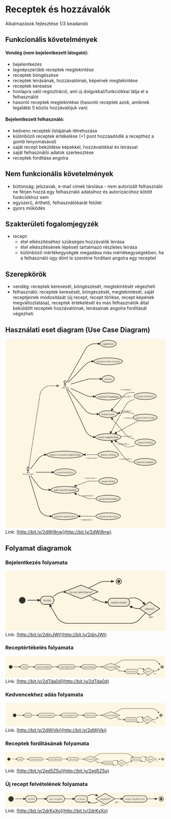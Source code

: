 # Receptek és hozzávalók
Alkalmazások fejlesztése 1/3 beadandó

## Funkcionális követelmények
#### Vendég (nem bejelentkezett látogató):
* bejelentkezés
* legnépszerűbb receptek megtekintése
* receptek böngészése
* receptek leirásának, hozzávalóinak, képeinek megtekintése 
* receptek keresése
* honlapra való regisztráció, ami új dolgokkal/funkciókkal látja el a felhasználót
* hasonló receptek megtekintése (hasonló receptek azok, amiknek legalább 5 közös hozzávalójuk van)

#### Bejelentkezett felhasználó:
* kedvenc receptek listájának létrehozása
* különböző receptek értékelése (+1 pont hozzáadódik a recepthez a gomb lenyomásával)
* saját recept beküldése képekkel, hozzávalókkal és leirással
* saját felhasználói adatok szerkesztése
* receptek forditása angolra

## Nem funkcionális követelmények
* biztonság: jelszavak, e-mail cimek tárolása - nem autorizált felhasználó ne férjen hozzá egy felhasználó adataihoz és autorizácóhoz kötött funkciókhoz sem
* egyszerű, érthető, felhasználóbarát felület
* gyors működés

## Szakterületi fogalomjegyzék
* recept:
    * étel elkészitéséhez szükséges hozzávalók leirása
    * étel elkészitésének lépéseit tartalmazó részletes leirása
    * különböző mértékegységek megadása más mértékegységekben, ha a felhasználó úgy dönt le szeretne forditani angolra egy receptet

## Szerepkörök
* vendég: receptek keresését, böngészését, megtekintését végezheti
* felhasználó: receptek keresését, böngészését, megtekintését, saját receptjeinek módositását (új recept, recept törlése, recept képének megváltoztatása), receptek értékelését és más felhasználók által beküldött receptek hozzávalóinak, leirásainak angolra forditását végezheti

## Használati eset diagram (Use Case Diagram)
![Használati eset diagram](images/receptek_UCD.PNG)
Link: [http://bit.ly/2dWj9nw](http://bit.ly/2dWj9nw)

## Folyamat diagramok
### Bejelentkezés folyamata
![Bejelentkezés folyamata](images/receptek_activity1.PNG)
Link: [http://bit.ly/2djnJWt](http://bit.ly/2djnJWt)

### Receptértékelés folyamata
![Receptértékelés folyamata](images/receptek_activity2.PNG)
Link: [http://bit.ly/2dTda0d](http://bit.ly/2dTda0d)

### Kedvencekhez adás folyamata
![Kedvencekhez adás folyamata](images/receptek_activity3.PNG)
Link: [http://bit.ly/2dWjVki](http://bit.ly/2dWjVki)

### Receptek forditásának folyamata
![Receptek forditásának folyamata](images/receptek_activity4.PNG)
Link: [http://bit.ly/2ed5Z5u](http://bit.ly/2ed5Z5u)

### Új recept felvételének folyamata
![Új recept felvételének folyamata](images/receptek_activity5.PNG)
Link: [http://bit.ly/2drKxXo](http://bit.ly/2drKxXo)